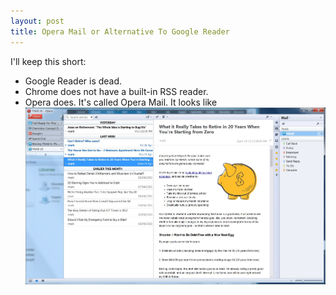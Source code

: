```yaml
---
layout: post
title: Opera Mail or Alternative To Google Reader
---
```


I'll keep this short:

- Google Reader is dead.
- Chrome does not have a built-in RSS reader.
- Opera does. It's called Opera Mail. It looks like ![this](/images/operaFeeds.jpg)



